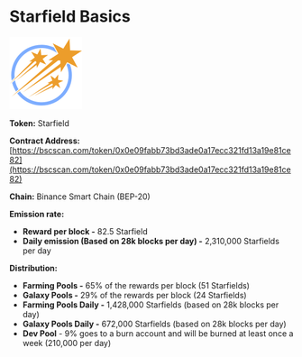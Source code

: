 # Starfield Basics

![](../.gitbook/assets/starfield.svg)

**Token:** Starfield

**Contract Address:** [https://bscscan.com/token/0x0e09fabb73bd3ade0a17ecc321fd13a19e81ce82](https://bscscan.com/token/0x0e09fabb73bd3ade0a17ecc321fd13a19e81ce82)

**Chain:** Binance Smart Chain \(BEP-20\)

**Emission rate:**

* **Reward per block -**  82.5 Starfield                                                                                                  
* **Daily emission \(Based on 28k blocks per day\) -**  2,310,000 Starfields per day

**Distribution:**

* **Farming Pools -** 65% of the rewards per block \(51 Starfields\)
* **Galaxy Pools -** 29% of the rewards per block \(24 Starfields\)
* **Farming Pools Daily -** 1,428,000 Starfields \(based on 28k blocks per day\)
* **Galaxy Pools Daily -** 672,000 Starfields \(based on 28k blocks per day\)
* **Dev Pool** - 9% goes to a burn account and will be burned at least once a week \(210,000 per day\)



